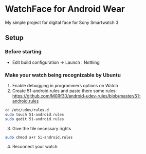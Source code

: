 # WatchFace for Android Wear
My simple project for digital face for Sony Smartwatch 3

## Setup

### Before starting
* Edit build configuration -> Launch : Nothing

### Make your watch being recognizable by Ubuntu
1. Enable debugging in programmers options on Watch
2. Create 51-android.rules and paste there some rules: https://github.com/M0Rf30/android-udev-rules/blob/master/51-android.rules
```bash
cd /etc/udev/rules.d
sudo touch 51-android.rules
sudo gedit 51-android.rules
```
3. Give the file necessary rights
```bash
sudo chmod a+r 51-android.rules
```
4. Reconnect your watch
